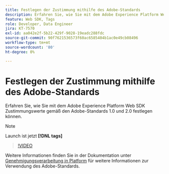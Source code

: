 ```yaml
---
title: Festlegen der Zustimmung mithilfe des Adobe-Standards
description: Erfahren Sie, wie Sie mit dem Adobe Experience Platform Web SDK Zustimmungswerte gemäß den Adobe-Standards 1.0 und 2.0 festlegen können.
feature: Web SDK, Tags
role: Developer, Data Engineer
jira: KT-7570
exl-id: aa042e2f-5b22-429f-9028-19eadc288fdc
source-git-commit: 90f7621536573f60ac6585404b1ac0e49cb08496
workflow-type: tm+mt
source-wordcount: '80'
ht-degree: 0%

---
```


# Festlegen der Zustimmung mithilfe des Adobe-Standards

Erfahren Sie, wie Sie mit dem Adobe Experience Platform Web SDK Zustimmungswerte gemäß den Adobe-Standards 1.0 und 2.0 festlegen können.

>[!NOTE]
>
> Launch ist jetzt **[!DNL tags]**

>[!VIDEO](https://video.tv.adobe.com/v/332694/?quality=12&learn=on)

Weitere Informationen finden Sie in der Dokumentation unter [Genehmigungsverarbeitung in Platform](https://experienceleague.adobe.com/docs/experience-platform/landing/governance-privacy-security/consent/iab/overview.html) für weitere Informationen zur Verwendung des Adobe-Standards.
